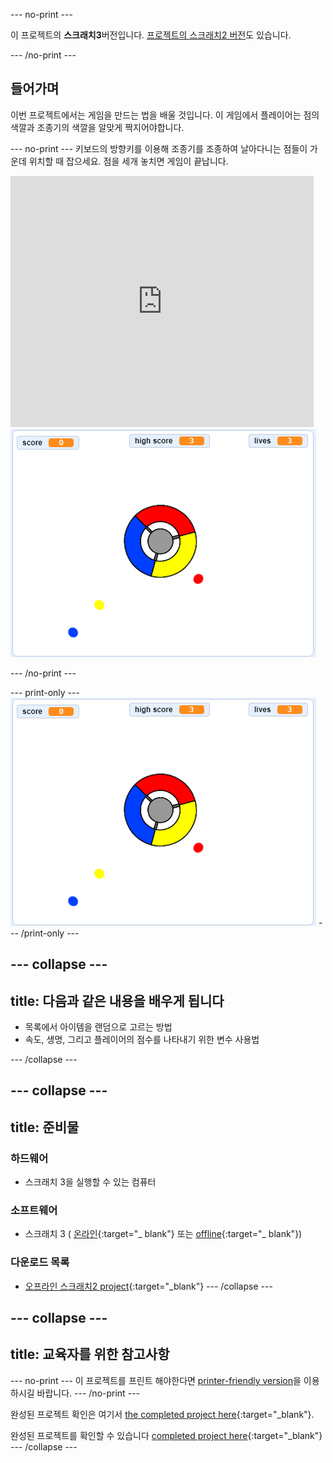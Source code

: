 \--- no-print \---

이 프로젝트의 **스크래치3**버전입니다. [프로젝트의 스크래치2 버전](https://projects.raspberrypi.org/en/projects/catch-the-dots-scratch2)도 있습니다.

\--- /no-print \---

## 들어가며

이번 프로젝트에서는 게임을 만드는 법을 배울 것입니다. 이 게임에서 플레이어는 점의 색깔과 조종기의 색깔을 알맞게 짝지어야합니다.

\--- no-print \--- 키보드의 방향키를 이용해 조종기를 조종하여 날아다니는 점들이 가운데 위치할 때 잡으세요. 점을 세개 놓치면 게임이 끝납니다.

<div class="scratch-preview">
  <iframe allowtransparency="true" width="485" height="402" src="https://scratch.mit.edu/projects/embed/252923761/?autostart=false" frameborder="0" scrolling="no"></iframe>
  <img src="images/dots-final.png">
</div>

\--- /no-print \---

\--- print-only \--- ![Dots screenshot](images/dots-final.png) \--- /print-only \---

## \--- collapse \---

## title: 다음과 같은 내용을 배우게 됩니다

+ 목록에서 아이템을 랜덤으로 고르는 방법
+ 속도, 생명, 그리고 플레이어의 점수를 나타내기 위한 변수 사용법

\--- /collapse \---

## \--- collapse \---

## title: 준비물

### 하드웨어

+ 스크래치 3을 실행할 수 있는 컴퓨터

### 소프트웨어

+ 스크래치 3 ( [온라인](http://rpf.io/scratchon){:target="_ blank"} 또는 [offline](http://rpf.io/scratchoff){:target="_ blank"})

### 다운로드 목록

+ [오프라인 스크래치2 project](http://rpf.io/p/en/catch-the-dots-go){:target="_blank"} \--- /collapse \---

## \--- collapse \---

## title: 교육자를 위한 참고사항

\--- no-print \--- 이 프로젝트를 프린트 해야한다면 [printer-friendly version](https://projects.raspberrypi.org/en/projects/catch-the-dots/print)을 이용하시길 바랍니다. \--- /no-print \---

완성된 프로젝트 확인은 여기서 [the completed project here](http://rpf.io/p/en/catch-the-dots-get){:target="_blank"}.

완성된 프로젝트를 확인할 수 있습니다 [completed project here](https://scratch.mit.edu/projects/252923761/#editor){:target="_blank"} \--- /collapse \---